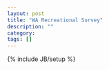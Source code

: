 ```yaml
---
layout: post
title: "WA Recreational Survey"
description: ""
category: 
tags: []
---
```

{% include JB/setup %}
